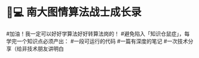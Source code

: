 # 👨💻 南大图情算法战士成长录
#加油！我一定可以好好学算法好好转算法岗的！
#避免陷入「知识仓鼠症」，每学完一个知识点必须产出：
#一段可运行的代码
#一篇有深度的笔记
#一次技术分享（给非技术朋友讲明白
